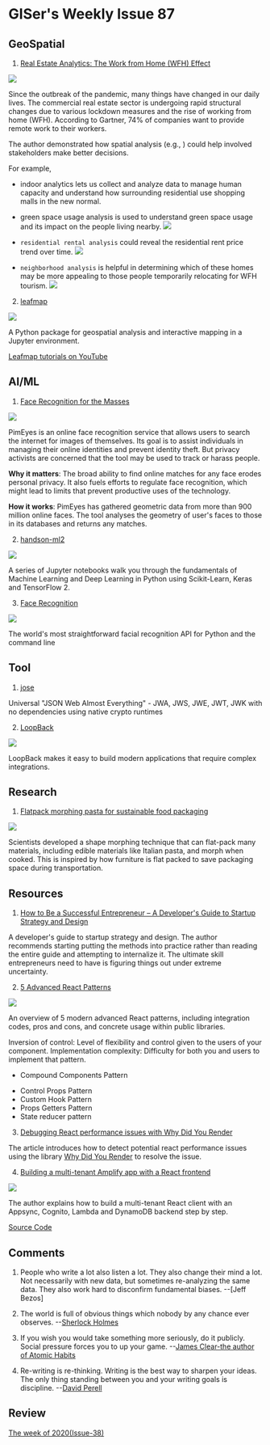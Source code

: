 # GISer's Weekly Issue 87

## GeoSpatial

1. [Real Estate Analytics: The Work from Home (WFH) Effect]()

![](https://carto.com/blog/img/posts/2021/2021-05-05-real-estate-analytics-working-from-home-effect/merlin-properties.png)

Since the outbreak of the pandemic, many things have changed in our daily lives. The commercial real estate sector is undergoing rapid structural changes due to various lockdown measures and the rise of working from home (WFH). According to Gartner, 74% of companies want to provide remote work to their workers.

The author demonstrated how spatial analysis (e.g., ) could help involved stakeholders make better decisions.

For example,

- indoor analytics lets us collect and analyze data to manage human capacity and understand how surrounding residential use shopping malls in the new normal.
- green space usage analysis is used to understand green space usage and its impact on the people living nearby.
  ![](https://carto.com/blog/img/posts/2021/2021-05-05-real-estate-analytics-working-from-home-effect/nyc-park-usage.png)
- `residential rental analysis` could reveal the residential rent price trend over time.
  ![](https://carto.com/blog/img/posts/2021/2021-05-05-real-estate-analytics-working-from-home-effect/zoopla-rental-prices.png)

- `neighborhood analysis` is helpful in determining which of these homes may be more appealing to those people temporarily relocating for WFH tourism.
  ![](https://carto.com/blog/img/posts/2021/2021-05-05-real-estate-analytics-working-from-home-effect/sonder-airbnb.png)

2. [leafmap](https://github.com/giswqs/leafmap)

![](https://leafmap.org/data/leafmap_demo.gif)

A Python package for geospatial analysis and interactive mapping in a Jupyter environment.

[Leafmap tutorials on YouTube](https://www.youtube.com/c/QiushengWu)

## AI/ML

1. [Face Recognition for the Masses](https://www.deeplearning.ai/the-batch/issue-93/)

![](https://info.deeplearning.ai/hs-fs/hubfs/ezgif.com-gif-maker%20-%202021-05-25T094231.843.gif?width=1200&upscale=true&name=ezgif.com-gif-maker%20-%202021-05-25T094231.843.gif)

PimEyes is an online face recognition service that allows users to search the internet for images of themselves. Its goal is to assist individuals in managing their online identities and prevent identity theft. But privacy activists are concerned that the tool may be used to track or harass people.

**Why it matters**: The broad ability to find online matches for any face erodes personal privacy. It also fuels efforts to regulate face recognition, which might lead to limits that prevent productive uses of the technology.

**How it works**: PimEyes has gathered geometric data from more than 900 million online faces. The tool analyses the geometry of user's faces to those in its databases and returns any matches.

2. [handson-ml2](https://github.com/ageron/handson-ml2)

![](https://camo.githubusercontent.com/27a6f1d2f26314cdbd8d84090aeb8b5d3a56230bdaafc72ec879588728fa4f9a/68747470733a2f2f696d616765732d6e612e73736c2d696d616765732d616d617a6f6e2e636f6d2f696d616765732f492f353161715963315179724c2e5f53583337395f424f312c3230342c3230332c3230305f2e6a7067)

A series of Jupyter notebooks walk you through the fundamentals of Machine Learning and Deep Learning in Python using Scikit-Learn, Keras and TensorFlow 2.

3. [Face Recognition](https://github.com/ageitgey/face_recognition)

![](https://cloud.githubusercontent.com/assets/896692/24430398/36f0e3f0-13cb-11e7-8258-4d0c9ce1e419.gif)

The world's most straightforward facial recognition API for Python and the command line

## Tool

1. [jose](https://github.com/panva/jose)

Universal "JSON Web Almost Everything" - JWA, JWS, JWE, JWT, JWK with no dependencies using native crypto runtimes

2. [LoopBack](https://github.com/strongloop/loopback-next)

![](https://loopback.io/pages/en/lb4/imgs/lb4-high-level.png)

LoopBack makes it easy to build modern applications that require complex integrations.

## Research

1. [Flatpack morphing pasta for sustainable food packaging](https://www.morphingmatter.cs.cmu.edu/projects/morphing-pasta-and-beyond)

![](https://images.squarespace-cdn.com/content/v1/5fc1dbf8116eb00e3c52b568/34568a9a-9dfb-4c46-89e5-c9ca09f490ef/ke17ZwdGBToddI8pDm48kNvT88LknE-K9M4pGNO0Iqd7gQa3H78H3Y0txjaiv_0fDoOvxcdMmMKkDsyUqMSsMWxHk725yiiHCCLfrh8O1z5QPOohDIaIeljMHgDF5CVlOqpeNLcJ80NK65_fV7S1USOFn4xF8vTWDNAUBm5ducQhX-V3oVjSmr829Rco4W2Uo49ZdOtO_QXox0_W7i2zEA/morphing_pasta-03.jpg?format=750w)

Scientists developed a shape morphing technique that can flat-pack many materials, including edible materials like Italian pasta, and morph when cooked. This is inspired by how furniture is flat packed to save packaging space during transportation.

## Resources

1. [How to Be a Successful Entrepreneur – A Developer's Guide to Startup Strategy and Design]()

A developer's guide to startup strategy and design. The author recommends starting putting the methods into practice rather than reading the entire guide and attempting to internalize it. The ultimate skill entrepreneurs need to have is figuring things out under extreme uncertainty.

2. [5 Advanced React Patterns](https://javascript.plainenglish.io/5-advanced-react-patterns-a6b7624267a6)

![](https://miro.medium.com/max/5468/1*LVq5PcC09q34j7FExkY5Zg.png)

An overview of 5 modern advanced React patterns, including integration codes, pros and cons, and concrete usage within public libraries.

Inversion of control: Level of flexibility and control given to the users of your component.
Implementation complexity: Difficulty for both you and users to implement that pattern.

- Compound Components Pattern

* Control Props Pattern
* Custom Hook Pattern
* Props Getters Pattern
* State reducer pattern

3. [Debugging React performance issues with Why Did You Render](https://blog.logrocket.com/debugging-react-performance-issues-with-why-did-you-render/)

The article introduces how to detect potential react performance issues using the library [Why Did You Render](https://github.com/welldone-software/why-did-you-render) to resolve the issue.

4. [Building a multi-tenant Amplify app with a React frontend](https://blog.logrocket.com/multi-tenant-amplify-app-react-frontend/)

![](https://blog.logrocket.com/wp-content/uploads/2021/05/multi-tenant-app-architecture.png)

The author explains how to build a multi-tenant React client with an Appsync, Cognito, Lambda and DynamoDB backend step by step.

[Source Code](https://github.com/brayoh/amplify-multi-tenant-react)

## Comments

1.  People who write a lot also listen a lot. They also change their mind a lot. Not necessarily with new data, but sometimes re-analyzing the same data. They also work hard to disconfirm fundamental biases.
    --[Jeff Bezos]

2.  The world is full of obvious things which nobody by any chance ever observes.
    --[Sherlock Holmes](https://openlettersreview.com/posts/its-a-mystery-the-world-is-full-of-obvious-things-which-nobody-by-any-chance-ever-observes)

3.  If you wish you would take something more seriously, do it publicly. Social pressure forces you to up your game.
    --[James Clear-the author of Atomic Habits](https://perell.com/essay/why-you-should-write/)

4.  Re-writing is re-thinking. Writing is the best way to sharpen your ideas. The only thing standing between you and your writing goals is discipline.
    --[David Perell](https://perell.com/essay/why-you-should-write/)

## Review

[The week of 2020(Issue-38)](https://github.com/lkcozy/weekly/blob/master/docs/2020/issue-38.md)
